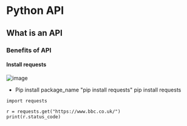 # Python API

## What is an API
### Benefits of API
#### Install requests

![image](C:/Users/pvs15/Pictures/Blankdiagram.jpeg)


- Pip install package_name "pip install requests"
pip install requests
```
import requests

r = requests.get("https://www.bbc.co.uk/")
print(r.status_code)
```
